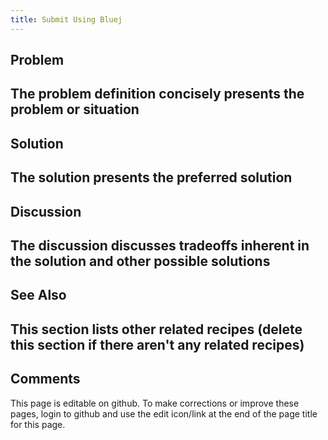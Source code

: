 ```yaml
---
title: Submit Using Bluej
---
```

## Problem 

##  The problem definition concisely presents the problem or situation

## Solution 

## The solution presents the preferred solution

## Discussion 

## The discussion discusses tradeoffs inherent in the solution and other possible solutions

## See Also 

## This section lists other related recipes (delete this section if there aren't any related recipes)

## Comments 

This page is editable on github. To make corrections or improve these
pages, login to github and use the edit icon/link at the end of the
page title for this page.

